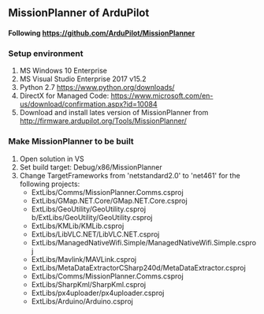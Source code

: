 ## MissionPlanner of ArduPilot

#### Following https://github.com/ArduPilot/MissionPlanner

### Setup environment

1. MS Windows 10 Enterprise
2. MS Visual Studio Enterprise 2017 v15.2
3. Python 2.7 https://www.python.org/downloads/
4. DirectX for Managed Code: https://www.microsoft.com/en-us/download/confirmation.aspx?id=10084
5. Download and install lates version of MissionPlanner from http://firmware.ardupilot.org/Tools/MissionPlanner/

### Make MissionPlanner to be built

1. Open solution in VS
2. Set build target: Debug/x86/MissionPlanner
3. Change TargetFrameworks from 'netstandard2.0' to 'net461' for the following projects:
   - ExtLibs/Comms/MissionPlanner.Comms.csproj
   - ExtLibs/GMap.NET.Core/GMap.NET.Core.csproj
   - ExtLibs/GeoUtility/GeoUtility.csproj b/ExtLibs/GeoUtility/GeoUtility.csproj
   - ExtLibs/KMLib/KMLib.csproj
   - ExtLibs/LibVLC.NET/LibVLC.NET.csproj
   - ExtLibs/ManagedNativeWifi.Simple/ManagedNativeWifi.Simple.csproj
   - ExtLibs/Mavlink/MAVLink.csproj
   - ExtLibs/MetaDataExtractorCSharp240d/MetaDataExtractor.csproj
   - ExtLibs/Comms/MissionPlanner.Comms.csproj
   - ExtLibs/SharpKml/SharpKml.csproj
   - ExtLibs/px4uploader/px4uploader.csproj
   - ExtLibs/Arduino/Arduino.csproj
  